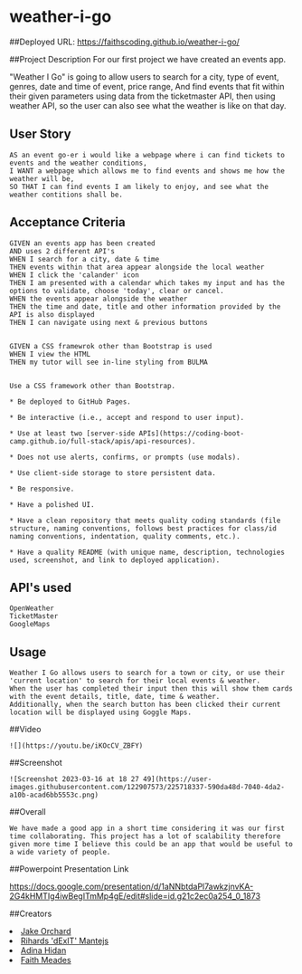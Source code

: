 # weather-i-go

##Deployed URL: https://faithscoding.github.io/weather-i-go/

##Project Description
For our first project we have created an events app. 

"Weather I Go" is going to allow users to search for a city, type of event, genres, date and time of event, price range, And find events that fit within their given parameters using data from the ticketmaster API, then using weather API, so the user can also see what the weather is like on that day.

## User Story
```
AS an event go-er i would like a webpage where i can find tickets to events and the weather conditions,
I WANT a webpage which allows me to find events and shows me how the weather will be,
SO THAT I can find events I am likely to enjoy, and see what the weather contitions shall be.
```

## Acceptance Criteria
```
GIVEN an events app has been created
AND uses 2 different API's
WHEN I search for a city, date & time 
THEN events within that area appear alongside the local weather 
WHEN I click the 'calander' icon 
THEN I am presented with a calendar which takes my input and has the options to validate, choose 'today', clear or cancel. 
WHEN the events appear alongside the weather
THEN the time and date, title and other information provided by the API is also displayed
THEN I can navigate using next & previous buttons


GIVEN a CSS framewrok other than Bootstrap is used
WHEN I view the HTML
THEN my tutor will see in-line styling from BULMA


Use a CSS framework other than Bootstrap.

* Be deployed to GitHub Pages.

* Be interactive (i.e., accept and respond to user input).

* Use at least two [server-side APIs](https://coding-boot-camp.github.io/full-stack/apis/api-resources).

* Does not use alerts, confirms, or prompts (use modals).

* Use client-side storage to store persistent data.

* Be responsive.

* Have a polished UI.

* Have a clean repository that meets quality coding standards (file structure, naming conventions, follows best practices for class/id naming conventions, indentation, quality comments, etc.).

* Have a quality README (with unique name, description, technologies used, screenshot, and link to deployed application).
```
## API's used
```
OpenWeather
TicketMaster
GoogleMaps
```

## Usage
```
Weather I Go allows users to search for a town or city, or use their 'current location' to search for their local events & weather. 
When the user has completed their input then this will show them cards with the event details, title, date, time & weather.
Additionally, when the search button has been clicked their current location will be displayed using Goggle Maps. 
```

##Video
```
![](https://youtu.be/iKOcCV_ZBFY)
```
##Screenshot
```
![Screenshot 2023-03-16 at 18 27 49](https://user-images.githubusercontent.com/122907573/225718337-590da48d-7040-4da2-a10b-acad6bb5553c.png)
```

##Overall
```
We have made a good app in a short time considering it was our first time collaborating. This project has a lot of scalability therefore given more time I believe this could be an app that would be useful to a wide variety of people. 
```

##Powerpoint Presentation Link

https://docs.google.com/presentation/d/1aNNbtdaPl7awkzjnvKA-2G4kHMTIg4iwBegITmMp4gE/edit#slide=id.g21c2ec0a254_0_1873

##Creators
          <li><a href="https://github.com/Jake-Orch">Jake Orchard</a></li>
          <li><a href="https://github.com/dexit">Rihards 'dExIT' Mantejs</a></li>
          <li><a href="https://github.com/Adinahidan">Adina Hidan</a></li>
          <li><a href="https://github.com/FaithsCoding">Faith Meades</a></li>

